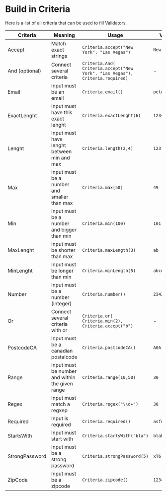 # Build in Criteria

Here is a list of all criteria that can be used to fill Validators.


| Criteria        | Meaning           | Usage  | Valid Input | Translation-key|
| --------------- |-------------------| -------|-------------|----------------|
| Accept          | Match exact strings | `Criteria.accept("New York", "Las Vegas")` | `New York` | *.allowed_values |
| And (optional)        | Connect several criteria | `Criteria.And( Criteria.accept("New York", "Las Vegas"), Criteria.required)` | - | - |
| Email          | Input must be an email | `Criteria.email()` | `pete@dmn.com` | *.valid_email |
| ExactLenght          | Input must have this exact lenght | `Criteria.exactLenght(6)` | `123456` | *.exact_lenght |
| Lenght          | Input must have lenght between min and max | `Criteria.length(2,4)` | `123` | *.length |
| Max          | Input must be a number and smaller than max | `Criteria.max(50)` | `49` | *.max |
| Min          | Input must be a number and bigger than min | `Criteria.min(100)` | `101` | *.min |
| MaxLenght          | Input must be shorter than max | `Criteria.maxLength(3)` | `ab` | *.max_len |
| MinLenght          | Input must be longer than min | `Criteria.minLength(5)` | `abcdcd3` | *.min_len |
| Number          | Input must be a number (integer) | `Criteria.number()` | `234234` | *.not_a_number |
| Or          | Connect several criteria with or | `Criteria.or( Criteria.min(2), Criteria.accept("b")` | - | - |
| PostcodeCA          | Input must be a canadian postalcode | `Criteria.postcodeCA()` | `A0A 0A0` | *.postalcode |
| Range          | Input must be number and within the given range | `Criteria.range(10,50)` | `30` | *.range |
| Regex          | Input must match a regxep | `Criteria.regex("\\d+")` | `30` | *.regexp |
| Required          | Input is required | `Criteria.required()` | `asfwe` | *.required |
| StartsWith          | Input must start with | `Criteria.startsWith("bla")` | `blabbla` | *.starts_with |
| StrongPassword          | Input must be a strong password | `Criteria.strongPassword(5)` | `xT6!_sdfkwle.ZT` | *.strong_password|
| ZipCode          | Input must be a zipcode | `Criteria.zipcode()` | `12345-1234` | *.zip |